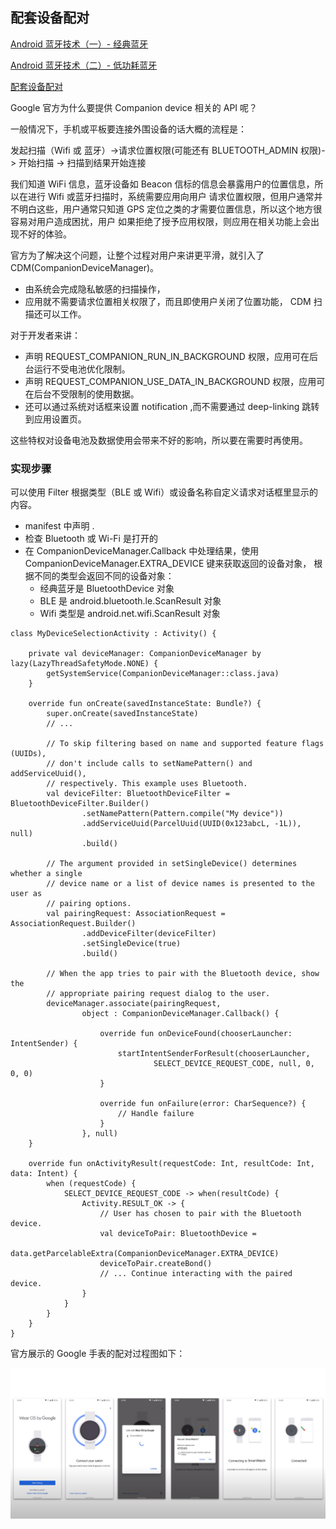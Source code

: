## 配套设备配对
[Android 蓝牙技术（一）- 经典蓝牙](bluetooth_a.md)

[Android 蓝牙技术（二）- 低功耗蓝牙](bluetooth_b.md)

[配套设备配对](bluetooth_c.md)

Google 官方为什么要提供 Companion device 相关的 API 呢？

一般情况下，手机或平板要连接外围设备的话大概的流程是：

发起扫描（Wifi 或 蓝牙）->请求位置权限(可能还有 BLUETOOTH_ADMIN 权限)-> 开始扫描 -> 扫描到结果开始连接

我们知道 WiFi 信息，蓝牙设备如 Beacon 信标的信息会暴露用户的位置信息，所以在进行 Wifi 或蓝牙扫描时，系统需要应用向用户
请求位置权限，但用户通常并不明白这些，用户通常只知道 GPS 定位之类的才需要位置信息，所以这个地方很容易对用户造成困扰，用户
如果拒绝了授予应用权限，则应用在相关功能上会出现不好的体验。

官方为了解决这个问题，让整个过程对用户来讲更平滑，就引入了 CDM(CompanionDeviceManager)。
- 由系统会完成隐私敏感的扫描操作，
- 应用就不需要请求位置相关权限了，而且即使用户关闭了位置功能， CDM 扫描还可以工作。

对于开发者来讲：
- 声明 REQUEST_COMPANION_RUN_IN_BACKGROUND 权限，应用可在后台运行不受电池优化限制。
- 声明 REQUEST_COMPANION_USE_DATA_IN_BACKGROUND 权限，应用可在后台不受限制的使用数据。
- 还可以通过系统对话框来设置 notification ,而不需要通过 deep-linking 跳转到应用设置页。

这些特权对设备电池及数据使用会带来不好的影响，所以要在需要时再使用。

### 实现步骤
可以使用 Filter 根据类型（BLE 或 Wifi）或设备名称自定义请求对话框里显示的内容。
- manifest 中声明 <uses-feature android:name="android.software.feature_companion_device_setup"/>.
- 检查 Bluetooth 或 Wi-Fi 是打开的
- 在  CompanionDeviceManager.Callback 中处理结果，使用 CompanionDeviceManager.EXTRA_DEVICE 键来获取返回的设备对象，
根据不同的类型会返回不同的设备对象：
  - 经典蓝牙是 BluetoothDevice 对象
  - BLE 是 android.bluetooth.le.ScanResult 对象
  - Wifi 类型是  android.net.wifi.ScanResult 对象

```
class MyDeviceSelectionActivity : Activity() {

    private val deviceManager: CompanionDeviceManager by lazy(LazyThreadSafetyMode.NONE) {
        getSystemService(CompanionDeviceManager::class.java)
    }

    override fun onCreate(savedInstanceState: Bundle?) {
        super.onCreate(savedInstanceState)
        // ...

        // To skip filtering based on name and supported feature flags (UUIDs),
        // don't include calls to setNamePattern() and addServiceUuid(),
        // respectively. This example uses Bluetooth.
        val deviceFilter: BluetoothDeviceFilter = BluetoothDeviceFilter.Builder()
                .setNamePattern(Pattern.compile("My device"))
                .addServiceUuid(ParcelUuid(UUID(0x123abcL, -1L)), null)
                .build()

        // The argument provided in setSingleDevice() determines whether a single
        // device name or a list of device names is presented to the user as
        // pairing options.
        val pairingRequest: AssociationRequest = AssociationRequest.Builder()
                .addDeviceFilter(deviceFilter)
                .setSingleDevice(true)
                .build()

        // When the app tries to pair with the Bluetooth device, show the
        // appropriate pairing request dialog to the user.
        deviceManager.associate(pairingRequest,
                object : CompanionDeviceManager.Callback() {

                    override fun onDeviceFound(chooserLauncher: IntentSender) {
                        startIntentSenderForResult(chooserLauncher,
                                SELECT_DEVICE_REQUEST_CODE, null, 0, 0, 0)
                    }

                    override fun onFailure(error: CharSequence?) {
                        // Handle failure
                    }
                }, null)
    }

    override fun onActivityResult(requestCode: Int, resultCode: Int, data: Intent) {
        when (requestCode) {
            SELECT_DEVICE_REQUEST_CODE -> when(resultCode) {
                Activity.RESULT_OK -> {
                    // User has chosen to pair with the Bluetooth device.
                    val deviceToPair: BluetoothDevice = 
                            data.getParcelableExtra(CompanionDeviceManager.EXTRA_DEVICE)
                    deviceToPair.createBond()
                    // ... Continue interacting with the paired device.
                }
            }
        }
    }
}
```

官方展示的 Google 手表的配对过程图如下：

![](./imgs/cdm_process.png)




